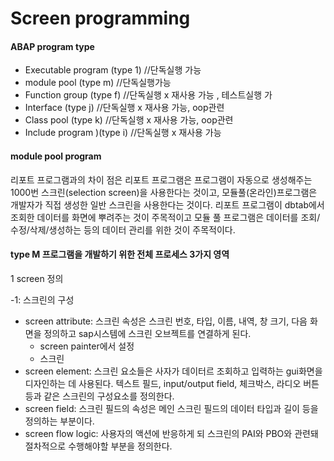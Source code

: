 # Screen programming

#### ABAP program type

* Executable program \(type 1\) //단독실행 가능
* module pool \(type m\) //단독실행가능 
* Function group \(type f\) //단독실행 x 재사용 가능 , 테스트실행 가
* Interface \(type j\) //단독실행 x 재사용 가능, oop관련
* Class pool \(type k\) //단독실행 x 재사용 가능, oop관련
* Include program \)\(type i\) //단독실행 x 재사용 가능

#### module pool program 

리포트 프로그램과의 차이 점은 리포트 프로그램은 프로그램이 자동으로 생성해주는 1000번 스크린\(selection screen\)을 사용한다는 것이고, 모듈풀\(온라인\)프로그램은 개발자가 직접 생성한 일반 스크린을 사용한다는 것이다. 리포트 프로그램이 dbtab에서 조회한 데이터를 화면에 뿌려주는 것이 주목적이고 모듈 풀 프로그램은 데이터를 조회/수정/삭제/생성하는 등의 데이터 관리를 위한 것이 주목적이다.

#### type M 프로그램을 개발하기 위한 전체 프로세스 3가지 영역

1  screen 정의

-1: 스크린의 구성

* screen attribute: 스크린 속성은 스크린 번호, 타입, 이름, 내역, 창 크기, 다음 화면을 정의하고 sap시스템에 스크린 오브젝트를 연결하게 된다.
  * screen painter에서 설정
  * 스크린 
* screen element: 스크린 요소들은 사자가 데이터르 조회하고 입력하는 gui화면을 디자인하는 데 사용된다. 텍스트 필드, input/output field, 체크박스, 라디오 버튼 등과 같은 스크린의 구성요소를 정의한다.
* screen field: 스크린 필드의 속성은 메인 스크린 필드의 데이터 타입과 길이 등을 정의하는 부분이다.
* screen flow logic: 사용자의 액션에 반응하게 되 스크린의 PAI와 PBO와 관련돼 절차적으로 수행해야할 부분을 정의한다.



